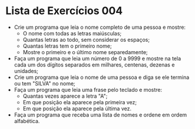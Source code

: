 # Lista de Exercícios 004
- Crie um programa que leia o nome completo de uma pessoa e mostre:
    - O nome com todas as letras maiúsculas;
    - Quantas letras ao todo, sem considerar os espaços;
    - Quantas letras tem o primeiro nome;
    - Mostre o primeiro e o último nome separedamente;
- Faça um programa que leia um número de 0 a 9999 e mostre na tela cada um dos dígitos separados em milhares, centenas, dezenas e unidades;
- Crie um programa que leia o nome de uma pessoa e diga se ele termina ou tem "SILVA" no nome;
- Faça um programa que leia uma frase pelo teclado e mostre:
    - Quantas vezes aparece a letra "A";
    - Em que posição ela aparece pela primeira vez;
    - Em que posição ela aparece pela última vez.
- Faça um programa que receba uma lista de nomes e ordene em ordem alfabética.